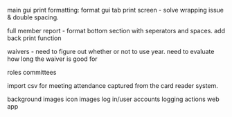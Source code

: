 main gui print formatting: format gui tab print screen - solve wrapping issue & double spacing. 

full member report - format bottom section with seperators and spaces. add back print function
    
waivers - need to figure out whether or not to use year. need to evaluate how long the waiver is good for


roles
committees

import csv for meeting attendance captured from the card reader system. 



background images
icon images
log in/user accounts 
logging actions 
web app 